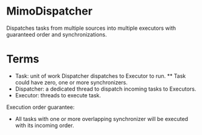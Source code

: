 # MimoDispatcher
Dispatches tasks from multiple sources into multiple executors with guaranteed order and synchronizations.

# Terms
* Task: unit of work Dispatcher dispatches to Executor to run.
** Task could have zero, one or more synchronizers.
* Dispatcher: a dedicated thread to dispatch incoming tasks to Executors.
* Executor: threads to execute task.

Execution order guarantee:
* All tasks with one or more overlapping synchronizer will be executed with its incoming order.
